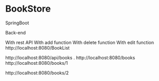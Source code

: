 # BookStore
SpringBoot


Back-end

With rest API
With add function
With delete function
With edit function
http://localhost:8080/BookList

http://localhost:8080/api/books
.
http://localhost:8080/books
http://localhost:8080/books/1

http://localhost:8080/books/2
